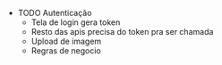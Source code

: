- TODO
Autenticação
	- Tela de login gera token
	- Resto das apis precisa do token pra ser chamada
	- Upload de imagem
	- Regras de negocio